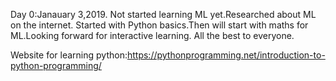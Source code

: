 Day 0:Janauary 3,2019.
Not started learning ML yet.Researched about ML on the internet.
Started with Python basics.Then will start with maths for ML.Looking forward for interactive learning. 
All the best to everyone.

Website for learning python:https://pythonprogramming.net/introduction-to-python-programming/

